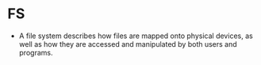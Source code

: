 # FS

- A file system describes how files are mapped onto physical devices, as well as how they are accessed and manipulated by both users and programs.

